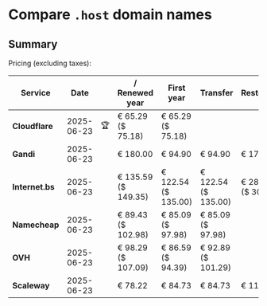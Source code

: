 # Compare `.host` domain names

## Summary

Pricing (excluding taxes):

| Service | Date |  | / Renewed year | First year | Transfer | Restoration |
|--|--|--|--|--|--|--|
| **Cloudflare** | 2025-06-23 | 🏆 | € 65.29<br>($ 75.18) | € 65.29<br>($ 75.18) |  |  |
| **Gandi** | 2025-06-23 |  | € 180.00 | € 94.90 | € 94.90 | € 177.11 |
| **Internet.bs** | 2025-06-23 |  | € 135.59<br>($ 149.35) | € 122.54<br>($ 135.00) | € 122.54<br>($ 135.00) | € 280.85<br>($ 309.39) |
| **Namecheap** | 2025-06-23 |  | € 89.43<br>($ 102.98) | € 85.09<br>($ 97.98) | € 85.09<br>($ 97.98) |  |
| **OVH** | 2025-06-23 |  | € 98.29<br>($ 107.09) | € 86.59<br>($ 94.39) | € 92.89<br>($ 101.29) |  |
| **Scaleway** | 2025-06-23 |  | € 78.22 | € 84.73 | € 84.73 | € 116.26 |
